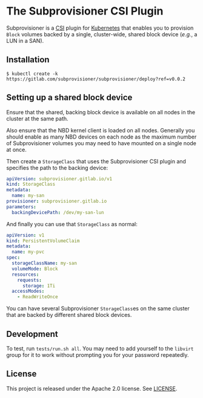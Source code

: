 # The Subprovisioner CSI Plugin

Subprovisioner is a [CSI] plugin for [Kubernetes] that enables you to provision
`Block` volumes backed by a single, cluster-wide, shared block device (*e.g.*, a
LUN in a SAN).

## Installation

```console
$ kubectl create -k https://gitlab.com/subprovisioner/subprovisioner/deploy?ref=v0.0.2
```

## Setting up a shared block device

Ensure that the shared, backing block device is available on all nodes in the
cluster at the same path.

Also ensure that the NBD kernel client is loaded on all nodes. Generally you
should enable as many NBD devices on each node as the maximum number of
Subprovisioner volumes you may need to have mounted on a single node at once.

Then create a `StorageClass` that uses the Subprovisioner CSI plugin and
specifies the path to the backing device:

```yaml
apiVersion: subprovisioner.gitlab.io/v1
kind: StorageClass
metadata:
  name: my-san
provisioner: subprovisioner.gitlab.io
parameters:
  backingDevicePath: /dev/my-san-lun
```

And finally you can use that `StorageClass` as normal:

```yaml
apiVersion: v1
kind: PersistentVolumeClaim
metadata:
  name: my-pvc
spec:
  storageClassName: my-san
  volumeMode: Block
  resources:
    requests:
      storage: 1Ti
  accessModes:
    - ReadWriteOnce
```

You can have several Subprovisioner `StorageClass`es on the same cluster that
are backed by different shared block devices.

## Development

To test, run `tests/run.sh all`. You may need to add yourself to the `libvirt`
group for it to work without prompting you for your password repeatedly.

## License

This project is released under the Apache 2.0 license. See [LICENSE](LICENSE).

[CSI]: https://github.com/container-storage-interface/spec
[`/etc/lvm/lvmlocal.conf`]: https://man7.org/linux/man-pages/man5/lvm.conf.5.html
[Kubernetes]: https://kubernetes.io/
[LVM]: https://man7.org/linux/man-pages/man8/lvm.8.html
[`lvmlockd`]: https://man7.org/linux/man-pages/man8/lvmlockd.8.html
